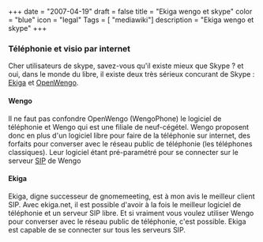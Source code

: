 +++
date = "2007-04-19"
draft = false
title = "Ekiga wengo et skype"
color = "blue"
icon = "legal"
Tags = [ "mediawiki"]
description = "Ekiga wengo et skype"
+++

### Téléphonie et visio par internet

Cher utilisateurs de skype, savez-vous qu'il existe mieux que Skype ? et
oui, dans le monde du libre, il existe deux très sérieux concurant de
Skype : [Ekiga](/wiki/ekiga) et [OpenWengo](http://www.wengo.fr).

#### Wengo

Il ne faut pas confondre OpenWengo (WengoPhone) le logiciel de
téléphonie et Wengo qui est une filiale de neuf-cégétel. Wengo proposent
donc en plus d'un logiciel libre pour faire de la téléphonie sur
internet, des forfaits pour converser avec le réseau public de
téléphonie (les téléphones classiques). Leur logiciel étant
pré-paramétré pour se connecter sur le serveur
[SIP](http://fr.wikipedia.org/wiki/Session_Initiation_Protocol) de Wengo

#### Ekiga

Ekiga, digne successeur de gnomemeeting, est à mon avis le meilleur
client SIP. Avec ekiga.net, il est possible d'avoir à la fois le
meilleur logiciel de téléphonie et un serveur SIP libre. Et si vraiment
vous voulez utiliser Wengo pour converser avec le réseau public de
téléphonie, c'est possible. Ekiga est capable de se connecter sur tous
les serveurs SIP.
